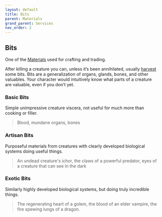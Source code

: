 ```yaml
---
layout: default
title: Bits
parent: Materials
grand_parent: Services
nav_order: 2
---
```

## Bits
One of the [Materials](Materials) used for crafting and trading.

After killing a creature you can, unless it’s been annihilated, usually [harvest](Equipment#Looting) some bits. Bits are a generalization of organs, glands, bones, and other valuables. Your character would intuitively know what parts of a creature are valuable, even if you don’t yet. 

### Basic Bits
Simple unimpressive creature viscera, not useful for much more than cooking or filler.

> Blood, mundane organs, bones

### Artisan Bits
Purposeful materials from creatures with clearly developed biological systems doing useful things.

> An undead creature's ichor, the claws of a powerful predator, eyes of a creature that can see in the dark

### Exotic Bits
Similarly highly developed biological systems, but doing truly incredible things.

> The regenerating heart of a golem, the blood of an elder vampire, the fire spewing lungs of a dragon.